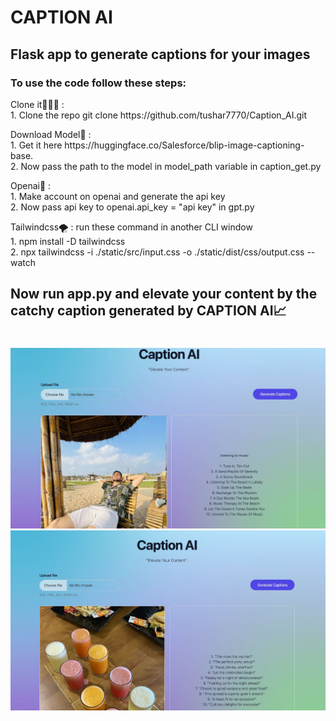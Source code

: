 # CAPTION AI
## Flask app to generate captions for your images <br>
### To use the code follow these steps:<br>
<p>Clone it🧑🏼‍💻 : <br>
1. Clone the repo git clone https://github.com/tushar7770/Caption_AI.git</p>
<p>Download Model📁 : <br>
1. Get it here https://huggingface.co/Salesforce/blip-image-captioning-base.<br>
2. Now pass the path to the model in model_path variable in caption_get.py </p>
<p>Openai🤖 : <br>
1. Make account on openai and generate the api key <br>
2. Now pass api key to openai.api_key = "api key" in gpt.py </p>
<p>Tailwindcss🌪️ : run these command in another CLI window<br>
1. npm install -D tailwindcss <br>
2. npx tailwindcss -i ./static/src/input.css -o ./static/dist/css/output.css --watch </p>

## Now run app.py and elevate your content by the catchy caption generated by CAPTION AI📈
#
![Captions🤌](./ex-1.jpg)
![Captions🤌](./ex-2.jpg)
